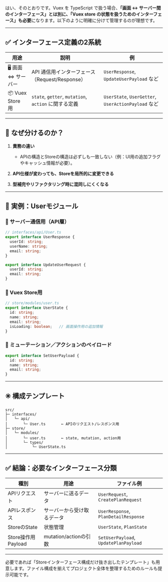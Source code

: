 はい、そのとおりです。Vuex を TypeScript で扱う場合、**「画面 ↔ サーバー間のインターフェース」とは別に、「Vuex store の状態を扱うためのインターフェース」も必要**になります。以下のように明確に分けて管理するのが理想です。

---

## ✅ インターフェース定義の2系統

| 用途              | 説明                                             | 例                                                 |
| --------------- | ---------------------------------------------- | ------------------------------------------------- |
| 🖥️ 画面 ⇔ サーバー   | API 通信用インターフェース（Request/Response）              | `UserResponse`, `UpdateUserPayload` など            |
| 📦 Vuex Store 用 | `state`, `getter`, `mutation`, `action` に関する定義 | `UserState`, `UserGetter`, `UserActionPayload` など |

---

## 🎯 なぜ分けるのか？

1. **責務の違い**

   * APIの構造とStoreの構造は必ずしも一致しない（例：UI用の追加フラグやキャッシュ情報が必要）。
2. **API仕様が変わっても、Storeを局所的に変更できる**
3. **型補完やリファクタリング時に混同しにくくなる**

---

## 📘 実例：Userモジュール

### 🔸 サーバー通信用（API層）

```ts
// interfaces/api/User.ts
export interface UserResponse {
  userId: string;
  userName: string;
  email: string;
}

export interface UpdateUserRequest {
  userId: string;
  email: string;
}
```

### 🔸 Vuex Store用

```ts
// store/modules/user.ts
export interface UserState {
  id: string;
  name: string;
  email: string;
  isLoading: boolean;   // 画面操作用の追加情報
}
```

### 🔸 ミューテーション／アクションのペイロード

```ts
export interface SetUserPayload {
  id: string;
  name: string;
  email: string;
}
```

---

## ✳️ 構成テンプレート

```
src/
├─ interfaces/
│   └─ api/
│       └─ User.ts       ← APIのリクエスト/レスポンス用
├─ store/
│   └─ modules/
│       └─ user.ts       ← state, mutation, action用
│       └─ types/
│           └─ UserState.ts
```

---

## ✅ 結論：必要なインターフェース分類

| 種別              | 用途                 | ファイル例                                 |
| --------------- | ------------------ | ------------------------------------- |
| APIリクエスト        | サーバーに送るデータ         | `UserRequest`, `CreatePlanRequest`    |
| APIレスポンス        | サーバーから受け取るデータ      | `UserResponse`, `PlanDetailResponse`  |
| StoreのState     | 状態管理               | `UserState`, `PlanState`              |
| Store操作用Payload | mutation/actionの引数 | `SetUserPayload`, `UpdatePlanPayload` |

---

必要であれば「Storeインターフェース構成だけ抜き出したテンプレート」も用意します。ファイル構成を揃えてプロジェクト全体を整理するためのルールも提示可能です。
